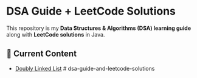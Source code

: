 # DSA Guide + LeetCode Solutions

This repository is my **Data Structures & Algorithms (DSA) learning guide** along with **LeetCode solutions** in Java.

## 📂 Current Content
- [Doubly Linked List](docs/doubly-linked-list.md) # dsa-guide-and-leetcode-solutions